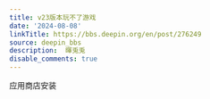 ```yaml
---
title: v23版本玩不了游戏
date: '2024-08-08'
linkTitle: https://bbs.deepin.org/en/post/276249
source: deepin_bbs
description:  暉兎兎 
disable_comments: true
---
```

应用商店安装
